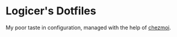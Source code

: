 # Logicer's Dotfiles
My poor taste in configuration, managed with the help of [chezmoi](https://github.com/twpayne/chezmoi).

<!--
Quick Start:
```
chezmoi init --apply https://github.com/username/dotfiles.git
```
-->
